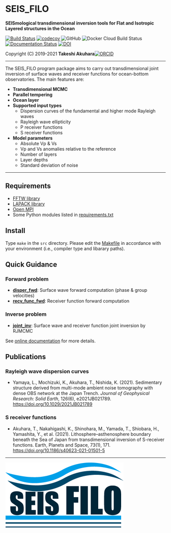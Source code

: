 # SEIS_FILO 

__SEISmological transdimensional inversion tools for Flat and Isotropic Layered structures in the Ocean__ 

[![Build Status](https://app.travis-ci.com/akuhara/SEIS_FILO.svg?branch=main)](https://app.travis-ci.com/akuhara/SEIS_FILO)
[![codecov](https://codecov.io/gh/akuhara/SEIS_FILO/branch/main/graph/badge.svg?token=97D1SQ2VAV)](https://codecov.io/gh/akuhara/SEIS_FILO)
![GitHub](https://img.shields.io/github/license/akuhara/SEIS_FILO)
![Docker Cloud Build Status](https://img.shields.io/docker/cloud/build/akuhara/seis-filo)
[![Documentation Status](https://readthedocs.org/projects/seis-filo/badge/?version=latest)](https://seis-filo.readthedocs.io/en/latest/?badge=latest)
[![DOI](https://zenodo.org/badge/DOI/10.5281/zenodo.4082670.svg)](https://doi.org/10.5281/zenodo.4082670)

Copyright (C) 2019-2021 __Takeshi Akuhara__[![ORCID](https://orcid.org/sites/default/files/images/orcid_16x16.png)](https://orcid.org/0000-0002-6129-8459)

___



The SEIS_FILO program package aims to carry out transdimensional joint inversion of surface waves and receiver functions for ocean-bottom observatories. The main features are: 

* __Transdimensional MCMC__
* __Parallel tempering__
* __Ocean layer__
* __Supported input types__
    * Dispersion curves of the fundamental and higher mode Rayleigh waves
    * Rayleigh wave ellipticity
    * P receiver functions
    * S receiver functions
* __Model parameters__
    * Absolute Vp & Vs
    * Vp and Vs anomalies relative to the reference
    * Number of layers
    * Layer depths
    * Standard deviation of noise

---

## Requirements
* [FFTW library](http://fftw.org/)
* [LAPACK library](http://www.netlib.org/lapack/)
* [Open MPI](https://www.open-mpi.org/)
* Some Python modules listed in [requirements.txt](https://github.com/akuhara/SEIS_FILO/blob/main/requirements.txt)

  
## Install
Type `make` in the `src` directory. Please edit the [Makefile](https://github.com/akuhara/SEIS_FILO/tree/main/src/Makefile) in accordance with your environment (i.e., compiler type and libarary paths). 


## Quick Guidance
### Forward problem
* [__disper_fwd__](https://github.com/akuhara/SEIS_FILO/tree/main/sample/disper_fwd): Surface wave forward computation (phase & group velocities)
* [__recv_func_fwd__](https://github.com/akuhara/SEIS_FILO/tree/main/sample/recv_func_fwd): Receiver function forward computation

### Inverse problem
* [__joint_inv__](https://github.com/akuhara/SEIS_FILO/tree/main/sample/joint_inv): Surface wave and receiver function joint inversion by RJMCMC

See [online documentation](https://seis-filo.readthedocs.io/) for more details.

## Publications

### Rayleigh wave dispersion curves
* Yamaya, L., Mochizuki, K., Akuhara, T., Nishida, K. (2021). Sedimentary structure derived from multi-mode ambient noise tomography with dense OBS network at the Japan Trench. _Journal of Geophysical Research: Solid Earth_, 126(6), e2021JB021789. https://doi.org/10.1029/2021JB021789

### S receiver functions
* Akuhara, T., Nakahigashi, K., Shinohara, M., Yamada, T., Shiobara, H., Yamashita, Y., et al. (2021). Lithosphere–asthenosphere boundary beneath the Sea of Japan from transdimensional inversion of S-receiver functions. Earth, Planets and Space, 73(1), 171. https://doi.org/10.1186/s40623-021-01501-5

___

![LOGO](./img/SEIS_FILO_LOGO.png)